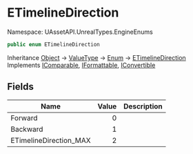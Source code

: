 # ETimelineDirection

Namespace: UAssetAPI.UnrealTypes.EngineEnums

```csharp
public enum ETimelineDirection
```

Inheritance [Object](https://docs.microsoft.com/en-us/dotnet/api/system.object) → [ValueType](https://docs.microsoft.com/en-us/dotnet/api/system.valuetype) → [Enum](https://docs.microsoft.com/en-us/dotnet/api/system.enum) → [ETimelineDirection](./uassetapi.unrealtypes.engineenums.etimelinedirection.md)<br>
Implements [IComparable](https://docs.microsoft.com/en-us/dotnet/api/system.icomparable), [IFormattable](https://docs.microsoft.com/en-us/dotnet/api/system.iformattable), [IConvertible](https://docs.microsoft.com/en-us/dotnet/api/system.iconvertible)

## Fields

| Name | Value | Description |
| --- | --: | --- |
| Forward | 0 |  |
| Backward | 1 |  |
| ETimelineDirection_MAX | 2 |  |
